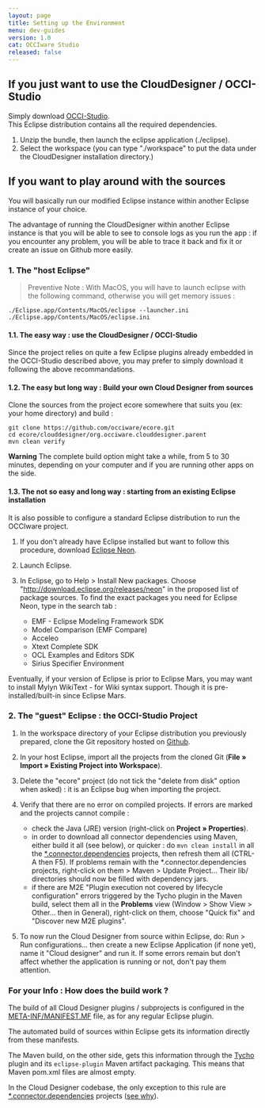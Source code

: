 ```yaml
---
layout: page
title: Setting up the Environment
menu: dev-guides
version: 1.0
cat: OCCIware Studio
released: false
---
```


## If you just want to use the CloudDesigner / OCCI-Studio

Simply download [OCCI-Studio](http://www.obeo.fr/download/occiware/).  
This Eclipse distribution contains all the required dependencies.

1. Unzip the bundle, then launch the eclipse application (./eclipse).  
2. Select the workspace (you can type "./workspace" to put the data under the CloudDesigner installation directory.)

## If you want to play around with the sources

You will basically run our modified Eclipse instance within another Eclipse instance of your choice.

The advantage of running the CloudDesigner within another Eclipse instance is that you will be able to see to console logs as you run the app : if you encounter any problem, you will be able to trace it back and fix it or create an issue on Github more easily.

### 1. The "host Eclipse"

> Preventive Note : With MacOS, you will have to launch eclipse with the following command, otherwise you will get memory issues :

	./Eclipse.app/Contents/MacOS/eclipse --launcher.ini ./Eclipse.app/Contents/MacOS/eclipse.ini

#### 1.1. The easy way : use the CloudDesigner / OCCI-Studio

Since the project relies on quite a few Eclipse plugins already embedded in the OCCI-Studio described above, you may prefer to simply download it following the above recommandations.

#### 1.2. The easy but long way : Build your own Cloud Designer from sources

Clone the sources from the project ecore somewhere that suits you (ex: your home directory) and build :

    git clone https://github.com/occiware/ecore.git
    cd ecore/clouddesigner/org.occiware.clouddesigner.parent
    mvn clean verify

**Warning**
The complete build option might take a while, from 5 to 30 minutes, depending on your computer and if you are running other apps on the side.

#### 1.3. The not so easy and long way : starting from an existing Eclipse installation

It is also possible to configure a standard Eclipse distribution to run the OCCIware project.

1. If you don't already have Eclipse installed but want to follow this procedure, download [Eclipse Neon](http://www.eclipse.org/downloads/packages/eclipse-ide-java-developers/neon1).   
2. Launch Eclipse.
3. In Eclipse, go to Help > Install New packages. Choose "http://download.eclipse.org/releases/neon" in the proposed list of package sources.
To find the exact packages you need for Eclipse Neon, type in the search tab :

    - EMF - Eclipse Modeling Framework SDK
    - Model Comparison (EMF Compare)
    - Acceleo
    - Xtext Complete SDK
    - OCL Examples and Editors SDK
    - Sirius Specifier Environment

Eventually, if your version of Eclipse is prior to Eclipse Mars, you may want to install Mylyn WikiText - for Wiki syntax support. Though it is pre-installed/built-in since Eclipse Mars.

### 2. The "guest" Eclipse : the OCCI-Studio Project

1. In the workspace directory of your Eclipse distribution you previously prepared, clone the Git repository hosted on [Github](https://github.com/occiware/ecore).  
2. In your host Eclipse, import all the projects from the cloned Git (**File » Import » Existing Project into Workspace**).
3. Delete the "ecore" project (do not tick the "delete from disk" option when asked) : it is an Eclipse bug when importing the project.
4. Verify that there are no error on compiled projects. If errors are marked and the projects cannot compile :

   - check the Java (JRE) version (right-click on **Project » Properties**).
   - in order to download all connector dependencies using Maven, either build it all (see below), or quicker : do ```mvn clean install``` in all the [*.connector.dependencies](https://github.com/occiware/ecore/blob/master/clouddesigner/org.occiware.clouddesigner.occi.linkeddata.connector.dependencies) projects, then refresh them all (CTRL-A then F5). If problems remain with the \*.connector.dependencies projects, right-click on them > Maven > Update Project...  Their lib/ directories should now be filled with dependency jars.
   - if there are M2E "Plugin execution not covered by lifecycle configuration" errors triggered by the Tycho plugin in the Maven build, select them all in the **Problems** view (Window > Show View > Other... then in General), right-click on them, choose "Quick fix" and "Discover new M2E plugins".

5. To now run the Cloud Designer from source within Eclipse, do: Run > Run configurations... then create a new Eclipse Application (if none yet), name it "Cloud designer" and run it. If some errors remain but don't affect whether the application is running or not, don't pay them attention.

### For your Info : How does the build work ?

The build of all Cloud Designer plugins / subprojects is configured in the  [META-INF/MANIFEST.MF](https://github.com/occiware/ecore/blob/master/clouddesigner/org.occiware.clouddesigner.occi.linkeddata.connector/META-INF/MANIFEST.MF) file, as for any regular Eclipse plugin.

The automated build of sources within Eclipse gets its information directly from these manifests.

The Maven build, on the other side, gets this information through the [Tycho](http://www.vogella.com/tutorials/EclipseTycho/article.html) plugin and its ```eclipse-plugin``` Maven artifact packaging. This means that Maven pom.xml files are almost empty.

In the Cloud Designer codebase, the only exception to this rule are [*.connector.dependencies](https://github.com/occiware/ecore/blob/master/clouddesigner/org.occiware.clouddesigner.occi.linkeddata.connector.dependencies) projects ([see why](studio-creating-a-java-connector.html)).
